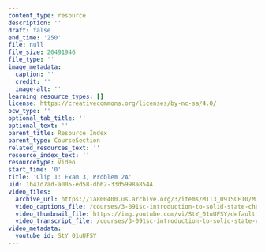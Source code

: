 ```yaml
---
content_type: resource
description: ''
draft: false
end_time: '250'
file: null
file_size: 20491946
file_type: ''
image_metadata:
  caption: ''
  credit: ''
  image-alt: ''
learning_resource_types: []
license: https://creativecommons.org/licenses/by-nc-sa/4.0/
ocw_type: ''
optional_tab_title: ''
optional_text: ''
parent_title: Resource Index
parent_type: CourseSection
related_resources_text: ''
resource_index_text: ''
resourcetype: Video
start_time: '0'
title: 'Clip 1: Exam 3, Problem 2A'
uid: 1b41d7ad-a005-ed58-db62-33d5998a8544
video_files:
  archive_url: https://ia800400.us.archive.org/3/items/MIT3_091SCF10/MIT3-091SCF10Exam_3_Prob_2_300k.mp4
  video_captions_file: /courses/3-091sc-introduction-to-solid-state-chemistry-fall-2010/ab1650bc7708502682fcc47ffe94db5d_StY_01uUFSY.vtt
  video_thumbnail_file: https://img.youtube.com/vi/StY_01uUFSY/default.jpg
  video_transcript_file: /courses/3-091sc-introduction-to-solid-state-chemistry-fall-2010/bba1d4b11155261eff06ce54c8a45fc7_StY_01uUFSY.pdf
video_metadata:
  youtube_id: StY_01uUFSY
---
```

